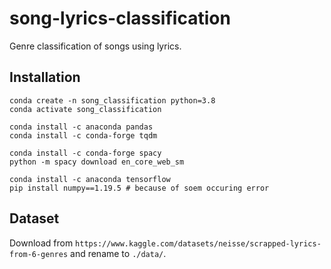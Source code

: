 # song-lyrics-classification
Genre classification of songs using lyrics.

## Installation

```
conda create -n song_classification python=3.8
conda activate song_classification

conda install -c anaconda pandas 
conda install -c conda-forge tqdm 

conda install -c conda-forge spacy
python -m spacy download en_core_web_sm

conda install -c anaconda tensorflow
pip install numpy==1.19.5 # because of soem occuring error
```

## Dataset
Download from `https://www.kaggle.com/datasets/neisse/scrapped-lyrics-from-6-genres` and rename to `./data/`.